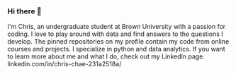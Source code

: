### Hi there 👋
I'm Chris, an undergraduate student at Brown University with a passion for coding. I love to play around with data and find answers to the questions I develop. The pinned repositories on my profile contain my code from online courses and projects. I specialize in python and data analytics. If you want to learn more about me and what I do, check out my 
LinkedIn page. linkedin.com/in/chris-chae-231a2518a/

<!--
**chrischae2020/chrischae2020** is a ✨ _special_ ✨ repository because its `README.md` (this file) appears on your GitHub profile.

Here are some ideas to get you started:

- 🔭 I’m currently working on ...
- 🌱 I’m currently learning ...
- 👯 I’m looking to collaborate on ...
- 🤔 I’m looking for help with ...
- 💬 Ask me about ...
- 📫 How to reach me: ...
- 😄 Pronouns: ...
- ⚡ Fun fact: ...
-->
